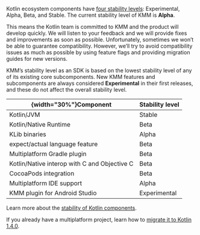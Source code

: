 [//]: # (title: KMM evolution)
[//]: # (auxiliary-id: KMM_evolution)

Kotlin ecosystem components have [four stability levels](https://kotlinlang.org/docs/components-stability.html): Experimental, Alpha, Beta, and Stable. 
The current stability level of KMM is **Alpha**. 

This means the Kotlin team is committed to KMM and the product will develop quickly. We will listen to your feedback and we will provide fixes and improvements as soon as possible. 
Unfortunately, sometimes we won’t be able to guarantee compatibility. 
However, we’ll try to avoid compatibility issues as much as possible by using feature flags and providing migration guides for new versions.

KMM’s stability level as an SDK is based on the lowest stability level of any of its existing core subcomponents. 
New KMM features and subcomponents are always considered **Experimental** in their first releases, and these do not affect the overall stability level.

|{width="30%"}**Component**|**Stability level**|
| ---- | --- |
|Kotlin/JVM|Stable|
|Kotlin/Native Runtime|Beta|
|KLib binaries|Alpha|
|expect/actual language feature|Beta|
|Multiplatform Gradle plugin|Beta|
|Kotlin/Native interop with C and Objective C|Beta|
|CocoaPods integration|Beta|
|Multiplatform IDE support|Alpha|
|KMM plugin for Android Studio|Experimental|

Learn more about the [stability of Kotlin components](https://kotlinlang.org/docs/components-stability.html).

If you already have a multiplatform project, learn how to [migrate it to Kotlin 1.4.0](https://kotlinlang.org/docs/migrating-multiplatform-project-to-14.html).
